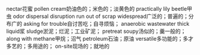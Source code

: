 nectar花蜜
pollen
cream奶油色的；米色的；淡黄色的
practically
lily
beetle甲虫
odor
dispersal
disruption
run out of
scrap
widespread广泛的；普遍的；分布广的
asking for trouble自讨苦吃；自寻烦恼；
anaerobic
wastewater
thick liquid浆
sludge淤泥；烂泥；工业矿泥；
pretreat
soupy汤似的；羹一般的；
along with
methane甲烷；沼气
petroleum石油；原油
versatile多功能的；多才多艺的；多用途的；
on-site现场的；就地的
